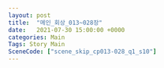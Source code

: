 ```yaml
---
layout: post
title:  "메인_회상_013~028장"
date:   2021-07-30 15:00:00 +0000
categories: Main
Tags: Story Main
SceneCode: ["scene_skip_cp013-028_q1_s10"]
---
```

